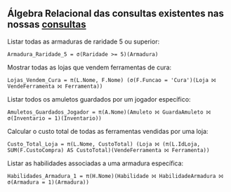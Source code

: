 ## Álgebra Relacional das consultas existentes nas nossas [consultas](sources/DQL.sql)

Listar todas as armaduras de raridade 5 ou superior:
```
Armadura_Raridade_5 = σ(Raridade >= 5)(Armadura)
```
Mostrar todas as lojas que vendem ferramentas de cura:
```
Lojas_Vendem_Cura = π(L.Nome, F.Nome) (σ(F.Funcao = 'Cura')(Loja ⨝ VendeFerramenta ⨝ Ferramenta))
```
Listar todos os amuletos guardados por um jogador específico:
```
Amuletos_Guardados_Jogador = π(A.Nome)(Amuleto ⨝ GuardaAmuleto ⨝ σ(Inventario = 1)(Inventario))
```
Calcular o custo total de todas as ferramentas vendidas por uma loja:
```
Custo_Total_Loja = π(L.Nome, CustoTotal) (Loja ⨝ (π(L.IdLoja, SUM(F.CustoCompra) AS CustoTotal)(VendeFerramenta ⨝ Ferramenta))
```
Listar as habilidades associadas a uma armadura específica:
```
Habilidades_Armadura_1 = π(H.Nome)(Habilidade ⨝ HabilidadeArmadura ⨝ σ(Armadura = 1)(Armadura))
```
